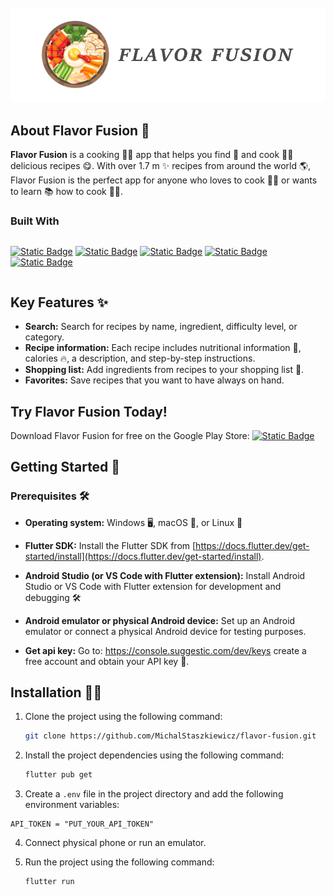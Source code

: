 <!-- PROJECT LOGO -->
<br />
<div align="center">
  <a href="https://github.com/othneildrew/Best-README-Template">
    <img src="assets/logo.png" alt="Logo">
  </a>

</div>

## About Flavor Fusion 🌮

**Flavor Fusion** is a cooking 👨‍🍳 app that helps you find 🔎 and cook 👩‍🍳 delicious recipes 😋. With over 1.7 m ✨ recipes from around the world 🌎, Flavor Fusion is the perfect app for anyone who loves to cook 🧑‍🍳 or wants to learn 📚 how to cook 👩‍🍳.

### Built With

<div style="display: flex; flex-direction: row; align-items: center;">

[![Static Badge][dart-badge]][dart-url] [![Static Badge][flutter-badge]][flutter-url] [![Static Badge][riverpod-badge]][riverpod-url] [![Static Badge][hive-badge]][hive-url] [![Static Badge][graphql-badge]][graphql-url]

</div>

## Key Features ✨

- **Search:** Search for recipes by name, ingredient, difficulty level, or category.
- **Recipe information:** Each recipe includes nutritional information 🥑, calories 🔥, a description, and step-by-step instructions.
- **Shopping list:** Add ingredients from recipes to your shopping list 🛒.
- **Favorites:** Save recipes that you want to have always on hand.

## Try Flavor Fusion Today!

Download Flavor Fusion for free on the Google Play Store: [![Static Badge][google-play-badge]][google-play-url]

## Getting Started 🚀

### Prerequisites 🛠️

- **Operating system:** Windows 🖥️, macOS 🍎, or Linux 🐧

- **Flutter SDK:** Install the Flutter SDK from [https://docs.flutter.dev/get-started/install](https://docs.flutter.dev/get-started/install).

- **Android Studio (or VS Code with Flutter extension):** Install Android Studio or VS Code with Flutter extension for development and debugging 🛠️

- **Android emulator or physical Android device:** Set up an Android emulator or connect a physical Android device for testing purposes.

- **Get api key:** Go to: https://console.suggestic.com/dev/keys create a free account and obtain your API key 🔑.

## Installation 👨‍🔧

1. Clone the project using the following command:
   ```sh
   git clone https://github.com/MichalStaszkiewicz/flavor-fusion.git
   ```
2. Install the project dependencies using the following command:
   ```sh
   flutter pub get
   ```
3. Create a `.env` file in the project directory and add the following environment variables:

```env
API_TOKEN = "PUT_YOUR_API_TOKEN"
```

4. Connect physical phone or run an emulator.

5. Run the project using the following command:

   ```sh
   flutter run
   ```

   [dart-badge]: https://img.shields.io/badge/Dart-grey?style=for-the-badge&logo=dart&logoColor=%23689bed
   [dart-url]: https://dart.dev/
   [flutter-badge]: https://img.shields.io/badge/flutter-grey?style=for-the-badge&logo=flutter&logoColor=%23689bed
   [flutter-url]: https://flutter.dev/
   [riverpod-badge]: https://img.shields.io/badge/Riverpod-blue?style=for-the-badge
   [riverpod-url]: https://riverpod.dev/
   [hive-badge]: https://img.shields.io/badge/Hive-yellow?style=for-the-badge
   [hive-url]: https://docs.hivedb.dev/#/s
   [graphql-badge]: https://img.shields.io/badge/GraphQL-purple?style=for-the-badge&logo=graphql&logoColor=%23689bed
   [graphql-url]: https://pub.dev/packages/graphql_flutter
   [google-play-badge]: https://img.shields.io/badge/Click-green?style=for-the-badge&logo=google-play&logoColor=%23fff&color=%2300cc00
   [google-play-url]: https://play.google.com/store/apps/details?id=com.flavorfusion.app
